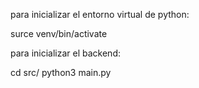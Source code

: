 para inicializar el entorno virtual de python:

surce venv/bin/activate

para inicializar el backend:

cd src/
python3 main.py
